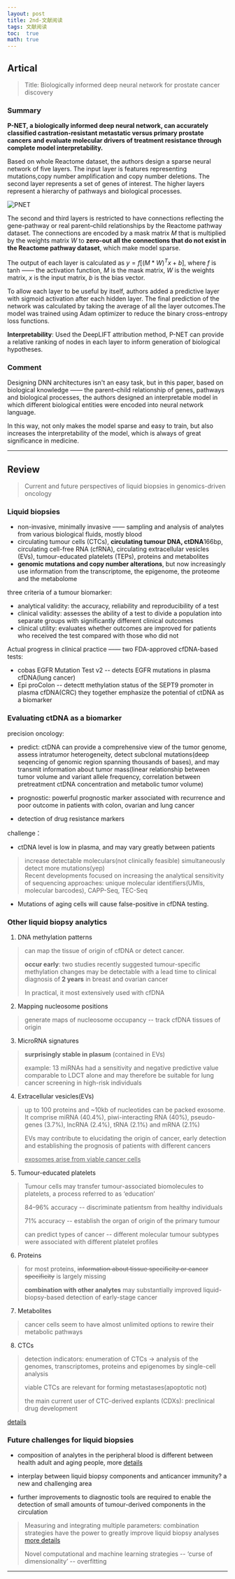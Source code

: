 ```yaml
---
layout: post
title: 2nd-文献阅读
tags: 文献阅读
toc:  true
math: true 
---
```

## **Artical**

> Title: Biologically informed deep neural network for prostate cancer discovery

### **Summary**

**P-NET, a biologically informed deep neural network, can accurately classified castration-resistant metastatic versus primary prostate cancers and evaluate molecular drivers of treatment resistance through complete model interpretability.**

Based on whole Reactome dataset, the authors design a sparse neural network of five layers. The input layer is features representing mutations,copy number amplification and copy number deletions. The second layer represents a set of genes of interest. The higher layers represent a hierarchy of pathways and biological processes.

![PNET](../../../../Files/pnet-model.png)

The second and third layers is restricted to have connections reflecting the gene-pathway or real parent–child relationships by the Reactome pathway dataset. The connections are encoded by a mask matrix $M$ that is multiplied by the weights matrix $W$ to **zero-out all the connections that do not exist in the Reactome pathway dataset**, which make model sparse.

The output of each layer is calculated as $y = f[(M *W)^T x +b]$, where $f$ is tanh —— the activation function, $M$ is the mask matrix, $W$ is the weights matrix, $x$ is the input matrix, $b$ is the bias vector.

To allow each layer to be useful by itself, authors added a predictive layer with sigmoid activation after each hidden layer. The final prediction of the network was calculated by taking the average of all the layer outcomes.The model was trained using Adam optimizer to reduce the binary cross-entropy loss functions.

**Interpretability**: Used the DeepLIFT attribution method, P-NET can provide a relative ranking of nodes in each layer to inform generation of biological hypotheses.

### **Comment**

Designing DNN architectures isn't an easy task, but in this paper, based on biological knowledge —— the parent–child relationship of genes, pathways and biological processes,
the authors designed an interpretable model in which different biological entities were encoded into neural network language.

In this way, not only makes the model sparse and easy to train,
but also increases the interpretability of the model, which is always of great significance in medicine.

-----------

## Review

> Current and future perspectives of liquid biopsies in genomics-driven oncology

### **Liquid biopsies**

* non-invasive, minimally invasive —— sampling and analysis of analytes from various biological fluids, mostly blood  
* circulating tumour cells (CTCs), **circulating tumour DNA, ctDNA**166bp, circulating cell-free RNA (cfRNA), circulating extracellular vesicles (EVs), tumour-educated platelets (TEPs), proteins and metabolites
* **genomic mutations and copy number alterations**, but now increasingly use information from the transcriptome, the epigenome, the proteome and the metabolome

three criteria of a tumour biomarker:  

* analytical validity: the accuracy, reliability and reproducibility of a test
* clinical validity: assesses the ability of a test to divide a population into separate groups with significantly different clinical outcomes
* clinical utility: evaluates whether outcomes are improved for patients who received the test compared with those who did not

Actual progress in clinical practice —— two FDA-approved cfDNA-based tests:

* cobas EGFR Mutation Test v2 -- detects EGFR mutations in plasma cfDNA(lung cancer) 
* Epi proColon -- detectt methylation status of the SEPT9 promoter in plasma cfDNA(CRC)
they together emphasize the potential of ctDNA as a biomarker

### **Evaluating ctDNA as a biomarker**

precision oncology:

* predict: ctDNA can provide a comprehensive view of the tumor genome, assess intratumor heterogeneity, detect subclonal mutations(deep seqencing of genomic region spanning thousands of bases), and may transmit information about tumor mass(linear relationship between tumor volume and variant allele frequency, correlation between pretreatment ctDNA concentration and metabolic tumor volume)

* prognostic: powerful prognostic marker associated with recurrence and poor outcome in patients with colon, ovarian and lung cancer

* detection of drug resistance markers

challenge：

* ctDNA level is low in plasma, and may vary greatly between patients  

> increase detectable moleculars(not clinically feasible)
> simultaneously detect more mutations(yep)  
> Recent developments focused on increasing the analytical sensitivity of sequencing approaches: unique molecular identifiers(UMIs, molecular barcodes), CAPP-Seq, TEC-Seq

* Mutations of aging cells will cause false-positive in cfDNA testing. 

### **Other liquid biopsy analytics**

1. DNA methylation patterns

> can map the tissue of origin of cfDNA or detect cancer. 
> 
> **occur early**: two studies recently suggested tumour-specific methylation changes may be detectable with a lead time to clinical diagnosis of **2 years** in breast and ovarian cancer
> 
> In practical, it most extensively used with cfDNA

2. Mapping nucleosome positions

> generate maps of nucleosome occupancy -- track cfDNA tissues of origin

3. MicroRNA signatures

> **surprisingly stable in plasum** (contained in EVs)
> 
> example: 13 miRNAs had a sensitivity and negative predictive value comparable to LDCT alone and may therefore be suitable for lung cancer screening in high-risk individuals

4. Extracellular vesicles(EVs)

> up to 100 proteins and ~10kb of nucleotides can be packed exosome. It comprise miRNA (40.4%), piwi-interacting RNA (40%), pseudo-genes (3.7%), lncRNA (2.4%), tRNA (2.1%) and mRNA (2.1%)
> 
> EVs may contribute to elucidating the origin of cancer, early detection and establishing the prognosis of patients with different cancers
>
> <u>exosomes arise from viable cancer cells</u>

5. Tumour-educated platelets

> Tumour cells may transfer tumour-associated biomolecules to platelets, a process referred to as ‘education’
>
> 84–96% accuracy -- discriminate patientsm from healthy individuals
>
> 71% accuracy -- establish the organ of origin of the primary tumour
>
> can predict types of cancer -- different molecular tumour subtypes were associated with different platelet profiles

6. Proteins

> for most proteins, ~~information about tissue specificity or cancer specificity~~ is largely missing
> 
> **combination with other analytes** may substantially improved liquid-biopsy-based detection of early-stage cancer

7. Metabolites

> cancer cells seem to have almost unlimited options to rewire their metabolic pathways

8. CTCs

> detection indicators: enumeration of CTCs -> analysis of the genomes, transcriptomes, proteins and epigenomes by single-cell analysis
> 
> viable CTCs are relevant for forming metastases(apoptotic not)
>  
> the main current user of CTC-derived explants (CDXs): preclinical drug development

[details](https://www.nature.com/articles/s41576-018-0071-5/tables/3)

### **Future challenges for liquid biopsies**

- composition of analytes in the peripheral blood is different between health adult and aging people, more [details](https://www.nature.com/articles/s41576-018-0071-5/figures/3)

- interplay between liquid biopsy components and anticancer immunity? a new and challenging area

- further improvements to diagnostic tools are required to enable the detection of small amounts of tumour-derived components in the circulation

> Measuring and integrating multiple parameters: combination strategies have the power to greatly improve liquid biopsy analyses [more details](https://www.nature.com/articles/s41576-018-0071-5/figures/4)
> 
> Novel computational and machine learning strategies -- ‘curse of dimensionality’ -- overfitting

----
